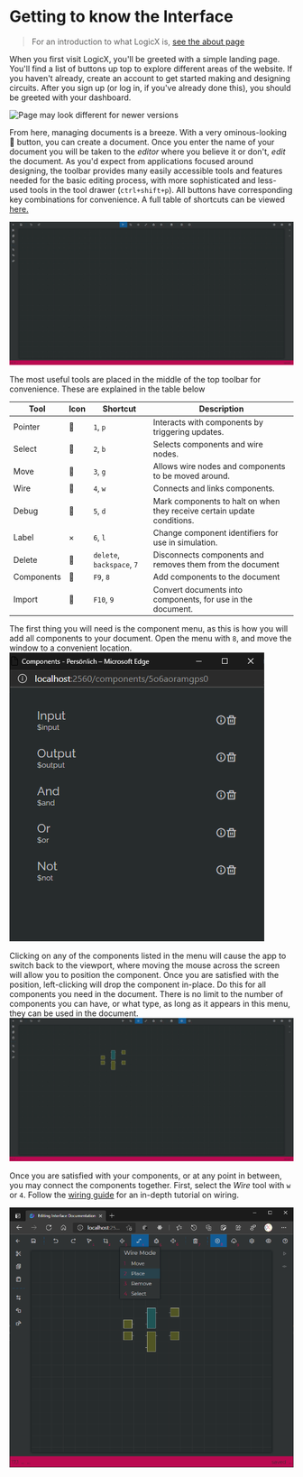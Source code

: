 # Getting to know the Interface

> For an introduction to what LogicX is, [see the about page](/wiki/%2FLogicX%2Fabout.md)

When you first visit LogicX, you'll be greeted with a simple landing page. You'll find a list of buttons up top to
explore different areas of the website. If you haven't already, create an account to get started making and designing
circuits. After you sign up (or log in, if you've already done this), you should be greeted with your dashboard.

![Page may look different for newer versions](/res/dashboard.png)

From here, managing documents is a breeze. With a very ominous-looking <icon></icon> button, you can create a document.
Once you enter the name of your document you will be taken to the *editor* where you believe it or don't, *edit* the
document. As you'd expect from applications focused around designing, the toolbar provides many easily accessible tools
and features needed for the basic editing process, with more sophisticated and less-used tools in the tool
drawer (`ctrl+shift+p`). All buttons have corresponding key combinations for convenience. A full table of shortcuts can
be viewed [here.](/wiki/%2F%2FLogicX%2Fusage%2FInterface.md)

![Editing a blank document](/res/editor.png)

The most useful tools are placed in the middle of the top toolbar for convenience. These are explained in the table
below

| Tool       | Icon            | Shortcut                   | Description                                                             |
| ---------- | --------------- | -------------------------- | ----------------------------------------------------------------------- |
| Pointer    | <icon></icon> | `1`, `p`                   | Interacts with components by triggering updates.                        |
| Select     | <icon></icon> | `2`, `b`                   | Selects components and wire nodes.                                      |
| Move       | <icon></icon> | `3`, `g`                   | Allows wire nodes and components to be moved around.                    |
| Wire       | <icon></icon> | `4`, `w`                   | Connects and links components.                                          |
| Debug      | <icon></icon> | `5`, `d`                   | Mark components to halt on when they receive certain update conditions. |
| Label      | <icon></icon> | `6`, `l`                   | Change component identifiers for use in simulation.                    |
| Delete     | <icon></icon> | `delete`, `backspace`, `7` | Disconnects components and removes them from the document              |
| Components | <icon></icon> | `F9`, `8`                  | Add components to the document                                         |
| Import     | <icon></icon> | `F10`, `9`                 | Convert documents into components, for use in the document.            |

The first thing you will need is the component menu, as this is how you will add all components to your document. Open
the menu with `8`, and move the window to a convenient location. ![Component Menu](/res/Component-Menu.png)

Clicking on any of the components listed in the menu will cause the app to switch back to the viewport, where moving the
mouse across the screen will allow you to position the component. Once you are satisfied with the position,
left-clicking will drop the component in-place. Do this for all components you need in the document. There is no limit
to the number of components you can have, or what type, as long as it appears in this menu, they can be used in the
document.
![Place Component](/res/place-components.png)

Once you are satisfied with your components, or at any point in between, you may connect the components together. First,
select the *Wire* tool with `w` or `4`. Follow the [wiring guide](/wiki/%2F%2FLogicX%2Fusage%2FWiring%20in%20LogicX.md)
for an in-depth tutorial on wiring.

![wiring.png](/res/wiring.png)

